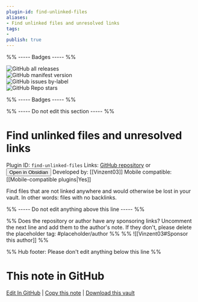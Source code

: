 ```yaml
---
plugin-id: find-unlinked-files
aliases:
- Find unlinked files and unresolved links
tags: 
- 
publish: true
---
```


%% ----- Badges ----- %%

![GitHub all releases](https://img.shields.io/github/downloads/Vinzent03/find-unlinked-files/total?color=573E7A&logo=github&style=for-the-badge)   
![GitHub manifest version](https://img.shields.io/github/manifest-json/v/Vinzent03/find-unlinked-files?color=573E7A&logo=github&style=for-the-badge)   
![GitHub issues by-label](https://img.shields.io/github/issues/Vinzent03/find-unlinked-files/help%20wanted?color=573E7A&logo=github&style=for-the-badge)   
![GitHub Repo stars](https://img.shields.io/github/stars/Vinzent03/find-unlinked-files?color=573E7A&logo=github&style=for-the-badge)

%% ----- Badges ----- %%

%% ----- Do not edit this section ----- %%

# Find unlinked files and unresolved links

Plugin ID: `find-unlinked-files`
Links: [GitHub repository](https://github.com/Vinzent03/find-unlinked-files) or [<button id=HH>Open in Obsidian</button>](obsidian://goto-plugin?id=find-unlinked-files)
Developed by: [[Vinzent03]]
Mobile compatible: [[Mobile-compatible plugins|Yes]]

Find files that are not linked anywhere and would otherwise be lost in your vault. In other words: files with no backlinks.

%% ----- Do not edit anything above this line ----- %% 

%% Does the repository or author have any sponsoring links? Uncomment the next line and add them to the author's note. If they don't, please delete the placeholder tag: #placeholder/author %%
%% ![[Vinzent03#Sponsor this author]] %%

%% Hub footer: Please don't edit anything below this line %%

# This note in GitHub

<span class="git-footer">[Edit In GitHub](https://github.dev/obsidian-community/obsidian-hub/blob/main/02%20-%20Community%20Expansions/02.05%20All%20Community%20Expansions/Plugins/find-unlinked-files.md "git-hub-edit-note") | [Copy this note](https://raw.githubusercontent.com/obsidian-community/obsidian-hub/main/02%20-%20Community%20Expansions/02.05%20All%20Community%20Expansions/Plugins/find-unlinked-files.md "git-hub-copy-note") | [Download this vault](https://github.com/obsidian-community/obsidian-hub/archive/refs/heads/main.zip "git-hub-download-vault") </span>

